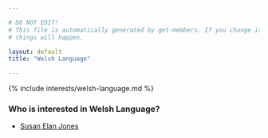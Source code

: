 ```yaml
---

# DO NOT EDIT!
# This file is automatically generated by get-members. If you change it, bad
# things will happen.

layout: default
title: "Welsh Language"

---
```


{% include interests/welsh-language.md %}

### Who is interested in Welsh Language?


* [Susan Elan Jones](/members/susan-elan-jones.html)
